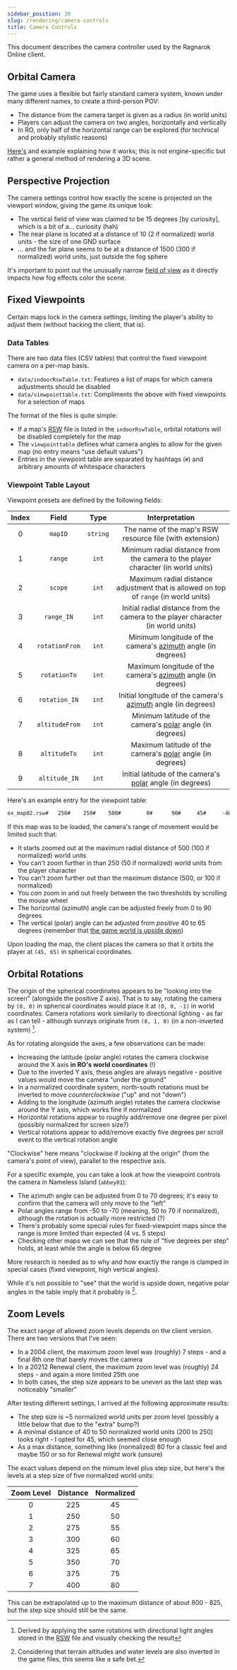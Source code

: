```yaml
---
sidebar_position: 30
slug: /rendering/camera-controls
title: Camera Controls
---
```


This document describes the camera controller used by the Ragnarok Online client.

## Orbital Camera

The game uses a flexible but fairly standard camera system, known under many different names, to create a third-person POV:

- The distance from the camera target is given as a radius (in world units)
- Players can adjust the camera on two angles, horizontally and vertically
- In RO, only half of the horizontal range can be explored (for technical and probably stylistic reasons)

[Here's](https://doc.babylonjs.com/features/featuresDeepDive/cameras/camera_introduction#arc-rotate-camera) and example explaining how it works; this is not engine-specific but rather a general method of rendering a 3D scene.

## Perspective Projection

The camera settings control how exactly the scene is projected on the viewport window, giving the game its unique look:

- The vertical field of view was claimed to be 15 degrees [by curiosity], which is a bit of a... curiosity (hah)
- The near plane is located at a distance of 10 (2 if normalized) world units - the size of one GND surface
- ... and the far plane seems to be at a distance of 1500 (300 if normalized) world units, just outside the fog sphere

It's important to point out the unusually narrow [field of view](https://en.wikipedia.org/wiki/Field_of_view) as it directly impacts how fog effects color the scene.

## Fixed Viewpoints

Certain maps lock in the camera settings, limiting the player's ability to adjust them (without hacking the client, that is).

### Data Tables

There are two data files (CSV tables) that control the fixed viewpoint camera on a per-map basis.

- `data/indoorRswTable.txt`: Features a list of maps for which camera adjustments should be disabled
- `data/viewpointtable.txt`: Compliments the above with fixed viewpoints for a selection of maps

The format of the files is quite simple:

- If a map's [RSW](/file-formats/rsw) file is listed in the `indoorRswTable`, orbital rotations will be disabled completely for the map
- The `viewpointtable` defines what camera angles to allow for the given map (no entry means "use default values")
- Entries in the viewpoint table are separated by hashtags (`#`) and arbitrary amounts of whitespace characters

### Viewpoint Table Layout

Viewpoint presets are defined by the following fields:

| Index |     Field      |   Type   |                                                     Interpretation                                                     |
| :---: | :------------: | :------: | :--------------------------------------------------------------------------------------------------------------------: |
|   0   |    `mapID`     | `string` |                                The name of the map's RSW resource file (with extension)                                |
|   1   |    `range`     |  `int`   |                    Minimum radial distance from the camera to the player character (in world units)                    |
|   2   |    `scope`     |  `int`   |                 Maximum radial distance adjustment that is allowed on top of `range` (in world units)                  |
|   3   |   `range_IN`   |  `int`   |                    Initial radial distance from the camera to the player character (in world units)                    |
|   4   | `rotationFrom` |  `int`   |         Minimum longitude of the camera's [azimuth](https://en.wikipedia.org/wiki/Azimuth) angle (in degrees)          |
|   5   |  `rotationTo`  |  `int`   |         Maximum longitude of the camera's [azimuth](https://en.wikipedia.org/wiki/Azimuth) angle (in degrees)          |
|   6   | `rotation_IN`  |  `int`   |         Initial longitude of the camera's [azimuth](https://en.wikipedia.org/wiki/Azimuth) angle (in degrees)          |
|   7   | `altitudeFrom` |  `int`   | Minimum latitude of the camera's [polar](https://en.wikipedia.org/wiki/Spherical_coordinate_system) angle (in degrees) |
|   8   |  `altitudeTo`  |  `int`   | Maximum latitude of the camera's [polar](https://en.wikipedia.org/wiki/Spherical_coordinate_system) angle (in degrees) |
|   9   | `altitude_IN`  |  `int`   | Initial latitude of the camera's [polar](https://en.wikipedia.org/wiki/Spherical_coordinate_system) angle (in degrees) |

Here's an example entry for the viewpoint table:

```txt
ex_map02.rsw#	250#	250#	500#		0#		90#		45#		-40#		-65#		-65#
```

If this map was to be loaded, the camera's range of movement would be limited such that:

- It starts zoomed out at the maximum radial distance of 500 (100 if normalized) world units
- You can't zoom further in than 250 (50 if normalized) world units from the player character
- You can't zoom further out than the maximum distance (500, or 100 if normalized)
- You _can_ zoom in and out freely between the two thresholds by scrolling the mouse wheel
- The horizontal (azimuth) angle can be adjusted freely from 0 to 90 degrees
- The vertical (polar) angle can be adjusted from _positive_ 40 to 65 degrees (remember that [the game world is upside down](/rendering/coordinate-systems#world-coordinates))

Upon loading the map, the client places the camera so that it orbits the player at `(45, 65)` in spherical coordinates.

## Orbital Rotations

The origin of the spherical coordinates appears to be "looking into the screen" (alongside the positive Z axis). That is to say, rotating the camera by `(0, 0)` in spherical coordinates would place it at `(0, 0, -1)` in world coordinates. Camera rotations work similarly to directional lighting - as far as I can tell - although sunrays originate from `(0, 1, 0)` (in a non-inverted system) [^1].

As for rotating alongside the axes, a few observations can be made:

- Increasing the latitude (polar angle) rotates the camera clockwise around the X axis **in RO's world coordinates** (!)
- Due to the inverted Y axis, these angles are always negative - positive values would move the camera "under the ground"
- In a normalized coordinate system, north-south rotations must be inverted to move _counterclockwise_ ("up" and not "down")
- Adding to the longitude (azimuth angle) rotates the camera clockwise around the Y axis, which works fine if normalized
- Horizontal rotations appear to roughly add/remove one degree per pixel (possibly normalized for screen size?)
- Vertical rotations appear to add/remove exactly five degrees per scroll event to the vertical rotation angle

"Clockwise" here means "clockwise if looking at the origin" (from the camera's point of view), parallel to the respective axis.

For a specific example, you can take a look at how the viewpoint controls the camera in Nameless Island (`abbey01`):

- The azimuth angle can be adjusted from 0 to 70 degrees; it's easy to confirm that the camera will only move to the "left"
- Polar angles range from -50 to -70 (meaning, 50 to 70 if normalized), although the rotation is actually more restricted (?)
- There's probably some special rules for fixed-viewpoint maps since the range is more limited than expected (4 vs. 5 steps)
- Checking other maps we can see that the rule of "five degrees per step" holds, at least while the angle is below 65 degree

More research is needed as to why and how exactly the range is clamped in special cases (fixed viewpoint, high vertical angles).

While it's not possible to "see" that the world is upside down, negative polar angles in the table imply that it probably is [^2].

[^1]: Derived by applying the same rotations with directional light angles stored in the [RSW](/file-formats/rsw) file and visually checking the result
[^2]: Considering that terrain altitudes and water levels are also inverted in the game files, this seems like a safe bet.

## Zoom Levels

The exact range of allowed zoom levels depends on the client version. There are two versions that I've seen:

- In a 2004 client, the maximum zoom level was (roughly) 7 steps - and a final 8th one that barely moves the camera
- In a 20212 Renewal client, the maximum zoom level was (roughly) 24 steps - and again a more limited 25th one
- In both cases, the step size appears to be uneven as the last step was noticeably "smaller"

After testing different settings, I arrived at the following approximate results:

- The step size is ~5 normalized world units per zoom level (possibly a little below that due to the "extra" bump?)
- A minimal distance of 40 to 50 normalized world units (200 to 250) looks right - I opted for 45, which seemed close enough
- As a max distance, something like (normalized) 80 for a classic feel and maybe 150 or so for Renewal might work (unsure)

The exact values depend on the mimum level plus step size, but here's the levels at a step size of five normalized world units:

| Zoom Level | Distance | Normalized |
| :--------: | :------: | :--------: |
|     0      |   225    |     45     |
|     1      |   250    |     50     |
|     2      |   275    |     55     |
|     3      |   300    |     60     |
|     4      |   325    |     65     |
|     5      |   350    |     70     |
|     6      |   375    |     75     |
|     7      |   400    |     80     |

This can be extrapolated up to the maximum distance of about 800 - 825, but the step size should still be the same.
